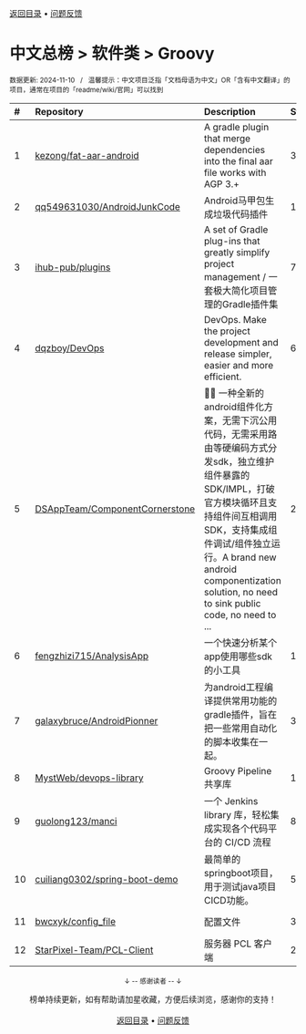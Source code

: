 <a href="https://gitee.com/GrowingGit/GitHub-Chinese-Top-Charts#github中文排行榜">返回目录</a> • <a href="/content/docs/feedback.md">问题反馈</a>

# 中文总榜 > 软件类 > Groovy
<sub>数据更新: 2024-11-10&nbsp;&nbsp;&nbsp;/&nbsp;&nbsp;&nbsp;温馨提示：中文项目泛指「文档母语为中文」OR「含有中文翻译」的项目，通常在项目的「readme/wiki/官网」可以找到</sub>

|#|Repository|Description|Stars|Updated|
|:-|:-|:-|:-|:-|
|1|[kezong/fat-aar-android](https://github.com/kezong/fat-aar-android)|A gradle plugin that merge dependencies into the final aar file works with AGP 3.+|3145|2024-07-25|
|2|[qq549631030/AndroidJunkCode](https://github.com/qq549631030/AndroidJunkCode)|Android马甲包生成垃圾代码插件|1096|2024-09-30|
|3|[ihub-pub/plugins](https://github.com/ihub-pub/plugins)|A set of Gradle plug-ins that greatly simplify project management / 一套极大简化项目管理的Gradle插件集|740|2024-11-08|
|4|[dqzboy/DevOps](https://github.com/dqzboy/DevOps)|DevOps. Make the project development and release simpler, easier and more efficient.|615|2024-07-09|
|5|[DSAppTeam/ComponentCornerstone](https://github.com/DSAppTeam/ComponentCornerstone)|:ant::ant:   一种全新的android组件化方案，无需下沉公用代码，无需采用路由等硬编码方式分发sdk，独立维护组件暴露的SDK/IMPL，打破官方模块循环且支持组件间互相调用SDK，支持集成组件调试/组件独立运行。A brand new android componentization solution, no need to sink public code, no need to ...|252|2024-10-18|
|6|[fengzhizi715/AnalysisApp](https://github.com/fengzhizi715/AnalysisApp)|一个快速分析某个app使用哪些sdk的小工具|169|2024-06-16|
|7|[galaxybruce/AndroidPionner](https://github.com/galaxybruce/AndroidPionner)|为android工程编译提供常用功能的gradle插件，旨在把一些常用自动化的脚本收集在一起。|39|2024-06-03|
|8|[MystWeb/devops-library](https://github.com/MystWeb/devops-library)|Groovy Pipeline 共享库|15|2024-11-08|
|9|[guolong123/manci](https://github.com/guolong123/manci)|一个 Jenkins library 库，轻松集成实现各个代码平台的 CI/CD 流程|8|2024-05-17|
|10|[cuiliang0302/spring-boot-demo](https://github.com/cuiliang0302/spring-boot-demo)|最简单的springboot项目，用于测试java项目CICD功能。|5|2024-08-01|
|11|[bwcxyk/config_file](https://github.com/bwcxyk/config_file)|配置文件|3|2024-10-31|
|12|[StarPixel-Team/PCL-Client](https://github.com/StarPixel-Team/PCL-Client)|服务器 PCL 客户端|2|2024-07-01|

<div align="center">
    <p><sub>↓ -- 感谢读者 -- ↓</sub></p>
    榜单持续更新，如有帮助请加星收藏，方便后续浏览，感谢你的支持！
</div>

<br/>

<div align="center"><a href="https://gitee.com/GrowingGit/GitHub-Chinese-Top-Charts#github中文排行榜">返回目录</a> • <a href="/content/docs/feedback.md">问题反馈</a></div>

